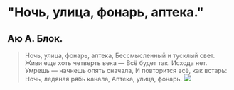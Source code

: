 # **"Ночь, улица, фонарь, аптека."**
## Аю А. Блок.
> Ночь, улица, фонарь, аптека,
> Бессмысленный и тусклый свет.
> Живи еще хоть четверть века —
> Всё будет так. Исхода нет.
> Умрешь — начнешь опять сначала,
> И повторится всё, как встарь:
> Ночь, ледяная рябь канала,
> Аптека, улица, фонарь.
![](https://avatars.mds.yandex.net/i?id=fe7bc1f6839b65a8b09e71bb8b97398a_l-11003961-images-thumbs&n=13)
